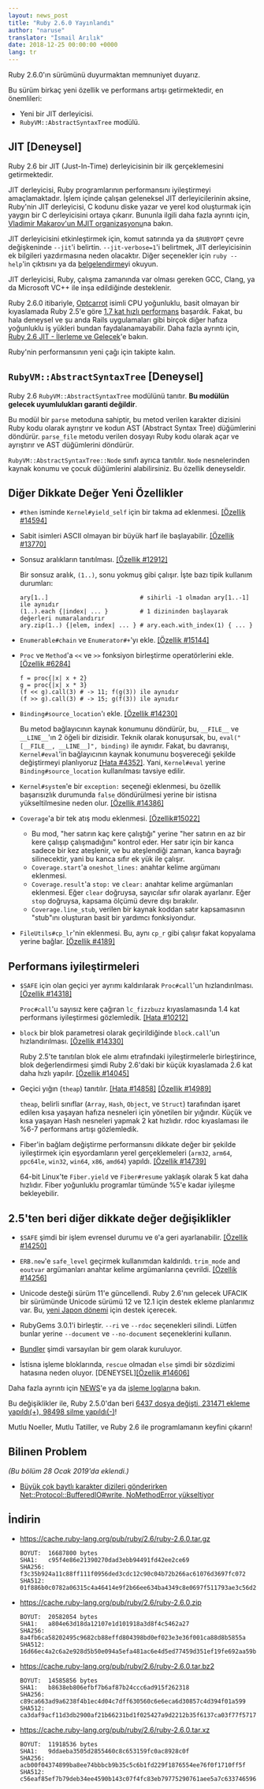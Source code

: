 ```yaml
---
layout: news_post
title: "Ruby 2.6.0 Yayınlandı"
author: "naruse"
translator: "İsmail Arılık"
date: 2018-12-25 00:00:00 +0000
lang: tr
---
```


Ruby 2.6.0'ın sürümünü duyurmaktan memnuniyet duyarız.

Bu sürüm birkaç yeni özellik ve performans artışı getirmektedir, en önemlileri:

 * Yeni bir JIT derleyicisi.
 * `RubyVM::AbstractSyntaxTree` modülü.

## JIT [Deneysel]

Ruby 2.6 bir JIT (Just-In-Time) derleyicisinin bir ilk gerçeklemesini getirmektedir.

JIT derleyicisi, Ruby programlarının performansını iyileştirmeyi amaçlamaktadır.
İşlem içinde çalışan geleneksel JIT derleyicilerinin aksine, Ruby'nin JIT derleyicisi, C kodunu diske yazar ve yerel kod oluşturmak için yaygın bir C derleyicisini ortaya çıkarır.
Bununla ilgili daha fazla ayrıntı için, [Vladimir Makarov'un MJIT organizasyonu](https://bugs.ruby-lang.org/projects/ruby/wiki/MJIT#MJIT-organization)na bakın.

JIT derleyicisini etkinleştirmek için, komut satırında ya da `$RUBYOPT` çevre değişkeninde `--jit`'i belirtin.
`--jit-verbose=1`'i belirtmek, JIT derleyicisinin ek bilgileri yazdırmasına neden olacaktır.
Diğer seçenekler için `ruby --help`'in çıktısını ya da [belgelendirme](https://bugs.ruby-lang.org/projects/ruby/wiki/MJIT#Basic-usage)yi okuyun.

JIT derleyicisi, Ruby, çalışma zamanında var olması gereken GCC, Clang, ya da Microsoft VC++ ile inşa edildiğinde desteklenir.

Ruby 2.6.0 itibariyle, [Optcarrot](https://github.com/mame/optcarrot) isimli CPU yoğunluklu, basit olmayan bir kıyaslamada Ruby 2.5'e göre [1.7 kat hızlı performans](https://gist.github.com/k0kubun/d7f54d96f8e501bbbc78b927640f4208) başardık.
Fakat, bu hala deneysel ve şu anda Rails uygulamaları gibi birçok diğer hafıza yoğunluklu iş yükleri bundan faydalanamayabilir.
Daha fazla ayrıntı için, [Ruby 2.6 JIT - İlerleme ve Gelecek](https://medium.com/@k0kubun/ruby-2-6-jit-progress-and-future-84e0a830ecbf)'e bakın.

Ruby'nin performansının yeni çağı için takipte kalın.

## `RubyVM::AbstractSyntaxTree` [Deneysel]

Ruby 2.6 `RubyVM::AbstractSyntaxTree` modülünü tanıtır.
**Bu modülün gelecek uyumlulukları garanti değildir**.

Bu modül bir `parse` metoduna sahiptir, bu metod verilen karakter dizisini Ruby kodu olarak ayrıştırır ve kodun AST (Abstract Syntax Tree) düğümlerini döndürür.
`parse_file` metodu verilen dosyayı Ruby kodu olarak açar ve ayrıştırır ve AST düğümlerini döndürür.

`RubyVM::AbstractSyntaxTree::Node` sınıfı ayrıca tanıtılır.
`Node` nesnelerinden kaynak konumu ve çocuk düğümlerini alabilirsiniz.
Bu özellik deneyseldir.

## Diğer Dikkate Değer Yeni Özellikler

* `#then` isminde `Kernel#yield_self` için bir takma ad eklenmesi.
  [[Özellik #14594]](https://bugs.ruby-lang.org/issues/14594)

* Sabit isimleri ASCII olmayan bir büyük harf ile başlayabilir.
  [[Özellik #13770]](https://bugs.ruby-lang.org/issues/13770)

* Sonsuz aralıkların tanıtılması.
  [[Özellik #12912]](https://bugs.ruby-lang.org/issues/12912)

  Bir sonsuz aralık, `(1..)`, sonu yokmuş gibi çalışır.
  İşte bazı tipik kullanım durumları:

      ary[1..]                          # sihirli -1 olmadan ary[1..-1] ile aynıdır
      (1..).each {|index| ... }         # 1 dizininden başlayarak değerleri numaralandırır
      ary.zip(1..) {|elem, index| ... } # ary.each.with_index(1) { ... }

* `Enumerable#chain` ve `Enumerator#+`'yı ekle.
  [[Özellik #15144]](https://bugs.ruby-lang.org/issues/15144)

* `Proc` ve `Method`'a `<<` ve `>>` fonksiyon birleştirme operatörlerini ekle.
  [[Özellik #6284]](https://bugs.ruby-lang.org/issues/6284)

      f = proc{|x| x + 2}
      g = proc{|x| x * 3}
      (f << g).call(3) # -> 11; f(g(3)) ile aynıdır
      (f >> g).call(3) # -> 15; g(f(3)) ile aynıdır

* `Binding#source_location`'ı ekle.
  [[Özellik #14230]](https://bugs.ruby-lang.org/issues/14230)

  Bu metod bağlayıcının kaynak konumunu döndürür, bu, `__FILE__` ve `__LINE__`'ın 2 öğeli bir dizisidir.
  Teknik olarak konuşursak, bu, `eval("[__FILE__, __LINE__]", binding)` ile aynıdır.
  Fakat, bu davranışı, `Kernel#eval`'in bağlayıcının kaynak konumunu boşvereceği şekilde değiştirmeyi planlıyoruz [[Hata #4352]](https://bugs.ruby-lang.org/issues/4352).
  Yani, `Kernel#eval` yerine `Binding#source_location` kullanılması tavsiye edilir.

* `Kernel#system`'e bir `exception:` seçeneği eklenmesi, bu özellik başarısızlık durumunda `false` döndürülmesi yerine bir istisna yükseltilmesine neden olur.
  [[Özellik #14386]](https://bugs.ruby-lang.org/issues/14386)

* `Coverage`'a bir tek atış modu eklenmesi.
  [[Özellik#15022]](https://bugs.ruby-lang.org/issues/15022)

  * Bu mod, "her satırın kaç kere çalıştığı" yerine "her satırın en az bir kere çalışıp çalışmadığını" kontrol eder.
    Her satır için bir kanca sadece bir kez ateşlenir, ve bu ateşlendiği zaman, kanca bayrağı silinecektir, yani bu kanca sıfır ek yük ile çalışır.
  * `Coverage.start`'a `oneshot_lines:` anahtar kelime argümanı eklenmesi.
  * `Coverage.result`'a `stop:` ve `clear:` anahtar kelime argümanları eklenmesi.
    Eğer `clear` doğruysa, sayıcılar sıfır olarak ayarlanır.
    Eğer `stop` doğruysa, kapsama ölçümü devre dışı bırakılır.
  * `Coverage.line_stub`, verilen bir kaynak koddan satır kapsamasının "stub"ını oluşturan basit bir yardımcı fonksiyondur.

* `FileUtils#cp_lr`'nin eklenmesi.
  Bu, aynı `cp_r` gibi çalışır fakat kopyalama yerine bağlar.
  [[Özellik #4189]](https://bugs.ruby-lang.org/issues/4189)

## Performans iyileştirmeleri

* `$SAFE` için olan geçici yer ayrımı kaldırılarak `Proc#call`'un hızlandırılması.
  [[Özellik #14318]](https://bugs.ruby-lang.org/issues/14318)

  `Proc#call`'u sayısız kere çağıran `lc_fizzbuzz` kıyaslamasında 1.4 kat performans iyileştirmesi gözlemledik.
  [[Hata #10212]](https://bugs.ruby-lang.org/issues/10212)

* `block` bir blok parametresi olarak geçirildiğinde `block.call`'un hızlandırılması.
  [[Özellik #14330]](https://bugs.ruby-lang.org/issues/14330)

  Ruby 2.5'te tanıtılan blok ele alımı etrafındaki iyileştirmelerle birleştirince, blok değerlendirmesi şimdi Ruby 2.6'daki bir küçük kıyaslamada 2.6 kat daha hızlı yapılır.
  [[Özellik #14045]](https://bugs.ruby-lang.org/issues/14045)

* Geçici yığın (`theap`) tanıtılır.
  [[Hata #14858]](https://bugs.ruby-lang.org/issues/14858)
  [[Özellik #14989]](https://bugs.ruby-lang.org/issues/14989)

  `theap`, belirli sınıflar (`Array`, `Hash`, `Object`, ve `Struct`) tarafından işaret edilen kısa yaşayan hafıza nesneleri için yönetilen bir yığındır.
  Küçük ve kısa yaşayan Hash nesneleri yapmak 2 kat hızlıdır.
  rdoc kıyaslaması ile %6-7 performans artışı gözlemledik.

* Fiber'in bağlam değiştirme performansını dikkate değer bir şekilde iyileştirmek için eşyordamların yerel gerçeklemeleri (`arm32`, `arm64`, `ppc64le`, `win32`, `win64`, `x86`, `amd64`) yapıldı.
  [[Özellik #14739]](https://bugs.ruby-lang.org/issues/14739)

  64-bit Linux'te `Fiber.yield` ve `Fiber#resume` yaklaşık olarak 5 kat daha hızlıdır.
  Fiber yoğunluklu programlar tümünde %5'e kadar iyileşme bekleyebilir.

## 2.5'ten beri diğer dikkate değer değişiklikler

* `$SAFE` şimdi bir işlem evrensel durumu ve `0`'a geri ayarlanabilir.
  [[Özellik #14250]](https://bugs.ruby-lang.org/issues/14250)

* `ERB.new`'e `safe_level` geçirmek kullanımdan kaldırıldı.
  `trim_mode` and `eoutvar` argümanları anahtar kelime argümanlarına çevrildi.
  [[Özellik #14256]](https://bugs.ruby-lang.org/issues/14256)

* Unicode desteği sürüm 11'e güncellendi.
  Ruby 2.6'nın gelecek UFACIK bir sürümünde Unicode sürümü 12 ve 12.1 için destek ekleme planlarımız var.
  Bu, [yeni Japon dönemi](http://blog.unicode.org/2018/09/new-japanese-era.html) için destek içerecek.

* RubyGems 3.0.1'i birleştir.
  `--ri` ve `--rdoc` seçenekleri silindi.
  Lütfen bunlar yerine `--document` ve `--no-document` seçeneklerini kullanın.

* [Bundler](https://github.com/bundler/bundler) şimdi varsayılan bir gem olarak kuruluyor.

* İstisna işleme bloklarında, `rescue` olmadan `else` şimdi bir sözdizimi hatasına neden oluyor.
  [DENEYSEL][[Özellik #14606]](https://bugs.ruby-lang.org/issues/14606)

Daha fazla ayrıntı için [NEWS](https://github.com/ruby/ruby/blob/v2_6_0/NEWS)'e ya da [işleme logları](https://github.com/ruby/ruby/compare/v2_5_0...v2_6_0)na bakın.

Bu değişiklikler ile, Ruby 2.5.0'dan beri [6437 dosya değişti, 231471 ekleme yapıldı(+), 98498 silme yapıldı(-)](https://github.com/ruby/ruby/compare/v2_5_0...v2_6_0)!

Mutlu Noeller, Mutlu Tatiller, ve Ruby 2.6 ile programlamanın keyfini çıkarın!

## Bilinen Problem

_(Bu bölüm 28 Ocak 2019'da eklendi.)_

* [Büyük çok baytlı karakter dizileri gönderirken Net::Protocol::BufferedIO#write, NoMethodError yükseltiyor](https://github.com/ruby/ruby/pull/2058)

## İndirin

* <https://cache.ruby-lang.org/pub/ruby/2.6/ruby-2.6.0.tar.gz>

      BOYUT:  16687800 bytes
      SHA1:   c95f4e86e21390270dad3ebb94491fd42ee2ce69
      SHA256: f3c35b924a11c88ff111f0956ded3cdc12c90c04b72b266ac61076d3697fc072
      SHA512: 01f886b0c0782a06315c4a46414e9f2b66ee634ba4349c8e0697f511793ae3c56d2ad3cad6563f2b0fdcedf0ff3eba51b9afab907e7e1ac243475772f8688382

* <https://cache.ruby-lang.org/pub/ruby/2.6/ruby-2.6.0.zip>

      BOYUT:  20582054 bytes
      SHA1:   a804e63d18da12107e1d101918a3d8f4c5462a27
      SHA256: 8a4fb6ca58202495c9682cb88effd804398bd0ef023e3e36f001ca88d8b5855a
      SHA512: 16d66ec4a2c6a2e928d5b50e094a5efa481ac6e4d5ed77459d351ef19fe692aa59b68307e3e25229eec5f30ae2f9adae2663bafe9c9d44bfb45d3833d77839d4

* <https://cache.ruby-lang.org/pub/ruby/2.6/ruby-2.6.0.tar.bz2>

      BOYUT:  14585856 bytes
      SHA1:   b8638eb806efbf7b6af87b24ccc6ad915f262318
      SHA256: c89ca663ad9a6238f4b1ec4d04c7dff630560c6e6eca6d30857c4d394f01a599
      SHA512: ca3daf9acf11d3db2900af21b66231bd1f025427a9d2212b35f6137ca03f77f57171ddfdb99022c8c8bcd730ff92a7a4af54e8a2a770a67d8e16c5807aa391f1

* <https://cache.ruby-lang.org/pub/ruby/2.6/ruby-2.6.0.tar.xz>

      BOYUT:  11918536 bytes
      SHA1:   9ddaeba3505d2855460c8c653159fc0ac8928c0f
      SHA256: acb00f04374899ba8ee74bbbcb9b35c5c6b1fd229f1876554ee76f0f1710ff5f
      SHA512: c56eaf85ef7b79deb34ee4590b143c07f4fc83eb79775290761aee5a7c63374659613538a41f25706ed6e19e49d5c67a1014c24d17f29948294c7abd0b0fcea8
